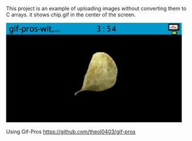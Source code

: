 This project is an example of uploading images without converting them to C arrays. it shows chip.gif in the center of the screen.

![Gif](/demo.png)

Using Gif-Pros https://github.com/theol0403/gif-pros
